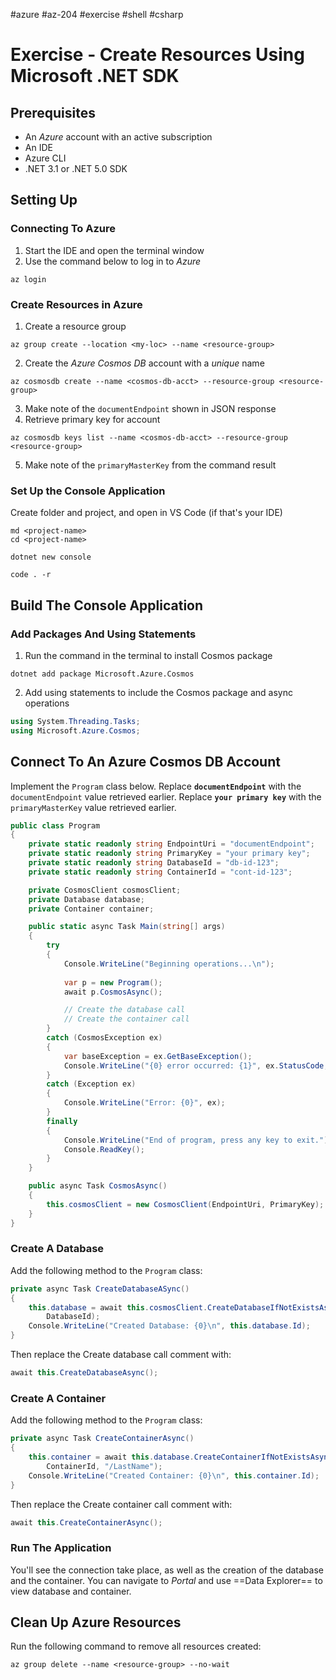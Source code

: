 #azure #az-204 #exercise #shell #csharp 

# Exercise - Create Resources Using Microsoft .NET SDK
## Prerequisites
- An *Azure* account with an active subscription
- An IDE
- Azure CLI
- .NET 3.1 or .NET 5.0 SDK

## Setting Up
### Connecting To Azure
1. Start the IDE and open the terminal window
2. Use the command below to log in to *Azure*
```shell
az login
```

### Create Resources in Azure
1. Create a resource group
```shell
az group create --location <my-loc> --name <resource-group>
```
2. Create the *Azure Cosmos DB* account with a *unique* name
```shell
az cosmosdb create --name <cosmos-db-acct> --resource-group <resource-group>
```
3. Make note of the `documentEndpoint` shown in JSON response
4. Retrieve primary key for account
```shell
az cosmosdb keys list --name <cosmos-db-acct> --resource-group <resource-group>
```
5. Make note of the `primaryMasterKey` from the command result

### Set Up the Console Application
Create folder and project, and open in VS Code (if that's your IDE)
```shell
md <project-name>
cd <project-name>

dotnet new console

code . -r
```

## Build The Console Application
### Add Packages And Using Statements
1. Run the command in the terminal to install Cosmos package
```shell
dotnet add package Microsoft.Azure.Cosmos
```
2. Add using statements to include the Cosmos package and async operations
```cs
using System.Threading.Tasks;
using Microsoft.Azure.Cosmos;
```

## Connect To An Azure Cosmos DB Account
Implement the `Program` class below.
Replace **`documentEndpoint`** with the `documentEndpoint` value retrieved earlier.
Replace **`your primary key`** with the `primaryMasterKey` value retrieved earlier.
```cs
public class Program
{
	private static readonly string EndpointUri = "documentEndpoint";
	private static readonly string PrimaryKey = "your primary key";
	private static readonly string DatabaseId = "db-id-123";
	private static readonly string ContainerId = "cont-id-123";

	private CosmosClient cosmosClient;
	private Database database;
	private Container container;

	public static async Task Main(string[] args)
	{
		try
		{
			Console.WriteLine("Beginning operations...\n");
			
			var p = new Program();
			await p.CosmosAsync();

			// Create the database call
			// Create the container call
		}
		catch (CosmosException ex)
		{
			var baseException = ex.GetBaseException();
			Console.WriteLine("{0} error occurred: {1}", ex.StatusCode, ex);
		}
		catch (Exception ex)
		{
			Console.WriteLine("Error: {0}", ex);
		}
		finally
		{
			Console.WriteLine("End of program, press any key to exit.")
			Console.ReadKey();
		}
	}

	public async Task CosmosAsync()
	{
		this.cosmosClient = new CosmosClient(EndpointUri, PrimaryKey);
	}
}
```

### Create A Database
Add the following method to the `Program` class:
```cs
private async Task CreateDatabaseASync()
{
	this.database = await this.cosmosClient.CreateDatabaseIfNotExistsAsync(
		DatabaseId);
	Console.WriteLine("Created Database: {0}\n", this.database.Id);
}
```
Then replace the Create database call comment with:
```cs
await this.CreateDatabaseAsync();
```

### Create A Container
Add the following method to the `Program` class:
```cs
private async Task CreateContainerAsync()
{
	this.container = await this.database.CreateContainerIfNotExistsAsync(
		ContainerId, "/LastName");
	Console.WriteLine("Created Container: {0}\n", this.container.Id);
}
```
Then replace the Create container call comment with:
```cs
await this.CreateContainerAsync();
```

### Run The Application
You'll see the connection take place, as well as the creation of the database and the container.
You can navigate to *Portal* and use ==Data Explorer== to view database and container.

## Clean Up Azure Resources
Run the following command to remove all resources created:
```shell
az group delete --name <resource-group> --no-wait
```